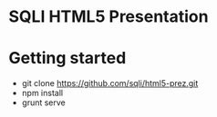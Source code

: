 # SQLI HTML5 Presentation

# Getting started
- git clone https://github.com/sqli/html5-prez.git
- npm install
- grunt serve